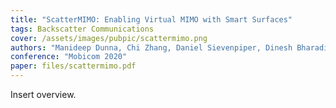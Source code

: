 ```yaml
---
title: "ScatterMIMO: Enabling Virtual MIMO with Smart Surfaces"
tags: Backscatter Communications
cover: /assets/images/pubpic/scattermimo.png
authors: "Manideep Dunna, Chi Zhang, Daniel Sievenpiper, Dinesh Bharadia"
conference: "Mobicom 2020"
paper: files/scattermimo.pdf
---
```


Insert overview.